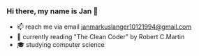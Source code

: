 ### Hi there, my name is Jan 👋

- 📫 reach me via email [janmarkuslanger10121994@gmail.com](janmarkuslanger10121994@gmail.com) 
- 📘 currently reading "The Clean Coder" by Robert C.Martin
- 🎓 studying computer science
